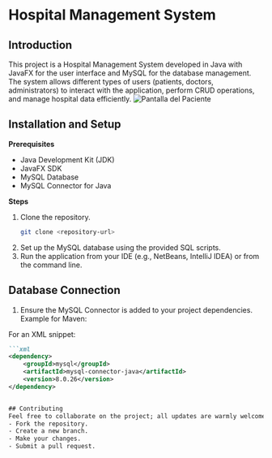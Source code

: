 # Hospital Management System

## Introduction

This project is a Hospital Management System developed in Java with JavaFX for the user interface and MySQL for the database management.
The system allows different types of users (patients, doctors, administrators) to interact with the application, perform CRUD operations, 
and manage hospital data efficiently.
![Pantalla del Paciente](https://i.postimg.cc/9Qq7h3vC/Pantalla-Del-Paciente.png)

## Installation and Setup
**Prerequisites**
-  Java Development Kit (JDK)
-  JavaFX SDK
-  MySQL Database
-  MySQL Connector for Java
  
**Steps**
1. Clone the repository.
   ```sh
   git clone <repository-url>
2. Set up the MySQL database using the provided SQL scripts.
3. Run the application from your IDE (e.g., NetBeans, IntelliJ IDEA) or from the command line.
## Database Connection
1. Ensure the MySQL Connector is added to your project dependencies. Example for Maven:
 
For an XML snippet:

```markdown
```xml
<dependency>
    <groupId>mysql</groupId>
    <artifactId>mysql-connector-java</artifactId>
    <version>8.0.26</version>
</dependency>


## Contributing
Feel free to collaborate on the project; all updates are warmly welcomed. 😺
- Fork the repository.
- Create a new branch.
- Make your changes.
- Submit a pull request.


